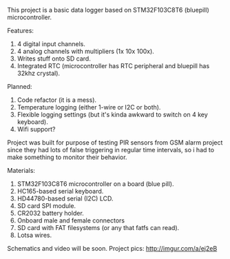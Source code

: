 This project is a basic data logger based on STM32F103C8T6 (bluepill) microcontroller.

Features:
1. 4 digital input channels.
2. 4 analog channels with multipliers (1x 10x 100x).
3. Writes stuff onto SD card.
4. Integrated RTC (microcontroller has RTC peripheral and bluepill has 32khz crystal).

Planned:
1. Code refactor (it is a mess).
2. Temperature logging (either 1-wire or I2C or both).
3. Flexible logging settings (but it's kinda awkward to switch on 4 key keyboard).
4. Wifi support?

Project was built for purpose of testing PIR sensors from GSM alarm project since they had lots of false triggering in regular time intervals, so i had to make something to monitor their behavior.

Materials: 
1. STM32F103C8T6 microcontroller on a board (blue pill).
2. HC165-based serial keyboard.
3. HD44780-based serial (I2C) LCD.
4. SD card SPI module.
5. CR2032 battery holder.
6. Onboard male and female connectors
7. SD card with FAT filesystems (or any that fatfs can read).
8. Lotsa wires.
 
Schematics and video will be soon.
Project pics: http://imgur.com/a/ej2eB

